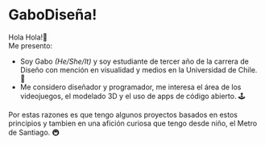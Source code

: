 # GaboDiseña!
Hola Hola!👋  
Me presento:  
- Soy Gabo _(He/She/It)_ y soy estudiante de tercer año de la carrera de Diseño con mención en visualidad y medios en la Universidad de Chile. 📖  
- Me considero diseñador y programador, me interesa el área de los videojuegos, el modelado 3D y el uso de apps de código abierto. 🕹️  

Por estas razones es que tengo algunos proyectos basados en estos principios y tambien en una afición curiosa que tengo desde niño, el Metro de Santiago. 🚇
